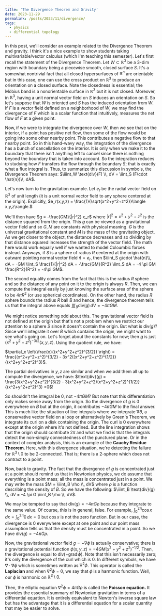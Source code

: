```yaml
---
title: 'The Divergence Theorem and Gravity'
date: 2023-11-29
permalink: /posts/2023/11/divergence/
tags:
  - physics
  - differential topology
---
```

In this post, we'll consider an example related to the Divergence Theorem and gravity. I think it's a nice example to show students taking multivariable/vector calculus (which I'm teaching this semester). Let's first recall the statement of the Divergence Theorem. Let $W \subset \mathbb{R}^3$ be a 3-dim region with boundary being a piecewise smooth, closed surface $S$. It's a somewhat nontrivial fact that all closed hypersurfaces of $\mathbb{R}^n$ are orientable but in this case, one can use the cross product on $\mathbb{R}^3$ to produce an orientation on a closed surface. Note the closedness is essential; the Möbius band is a nonorientable surface in $\mathbb{R}^3$ but it is not closed. Moreover, in $\mathbb{R}^3$, having a unit normal vector field on $S$ induces an orientation on $S$. So let's suppose that $W$ is oriented and $S$ has the induced orientation from $W$. If $F$ is a vector field defined on a neighborhood of $W$, we may find the divergence of $F$ which is a scalar function that intuitively, measures the net flow of $F$ at a given point.

Now, if we were to integrate the divergence over $W$, then we see that on the interior, if a point has positive net flow, then some of the flow would be going into some other nearby point. This contributes a negative flow to that nearby point. So in this hand-wavy way, the integration of the divergence has a bunch of cancellation on the interior. It is only when we make it to the boundary that there isn't anything left to cancel since there is nothing beyond the boundary that is taken into account. So the integration reduces to studying how $F$ transfers the flow through the boundary $S$; that is exactly what a flux integral is. Thus, to summarize this discussion in symbols, the Divergence Theorem says:
$\iiint_W \text{div}(F) \\, dV = \iint_S (F\cdot \hat{n})\\, dA$.

Let's now turn to the gravitation example. Let $e_r$ be the radial vector field on $\mathbb{R}^3$ of unit length (it is a unit normal vector field to any sphere centered at the origin). Explicitly, 
$e_r(x,y,z) = \frac{1}{\sqrt{x^2+y^2+z^2}}\langle x,y,z\rangle.$

We'll then have $g = -\frac{GM}{|r|^2} e_r$ where $|r|^2 = x^2+y^2+z^2$ is the distance squared from the origin. This $g$ can be viewed as a gravitational vector field and so $G,M$ are constants with physical meaning. $G$ is the universal gravitational constant and $M$ is the mass of the gravitating object. As we get closer to the object, the distance decreases and so dividing by that distance squared increases the strength of the vector field. The math here would work equally well if we wanted to model Coloumbic forces instead. Anyways, if $S$ is a sphere of radius $R$ centered at the origin with outward pointing normal vector field $\hat{n} = e_r$, then
$\iint_S g\cdot \hat{n}\\, dA = -GM \iint_S \frac{1}{|r|^2} dA = -\frac{GM}{R^2} \iint_S dA = -4 \pi GM \frac{R^2}{R^2} = -4\pi GM$.

The second equality comes from the fact that this is the radius $R$ sphere and so the distance of any point on it to the origin is always $R$. Then, we can compute the integral easily by just knowing the surface area of the sphere to be $4 \pi R^2$ (or use spherical coordinates). On the other hand, the radius $R$ sphere bounds the radius $R$ ball $B$ and hence, the divergence theorem tells us that the integral above equals
$\iiint_B \text{div}(g)\, dV = -4 \pi GM$.

We might notice something odd about this. The gravitational vector field is not defined at the origin but that's not a problem when we restrict our attention to a sphere $S$ since it doesn't contain the origin. But what is $\text{div}(g)$? Since we'll integrate it over $B$ which contains the origin, we might want to see what's going on. Let's forget about the constants for now; then $g$ is just $(x^2+y^2+z^2)^{-3/2}\langle x,y,z \rangle$. Using the quotient rule, we have:

$\partial_x \left(\frac{x}{(x^2+y^2+z^2)^{3/2}} \right) = \frac{(x^2+y^2+z^2)^{3/2} - 3x^2((x^2+y^2+z^2)^{1/2}}{(x^2+y^2+z^2)^3}$.

The partial derivatives in $y,z$ are similar and when we add them all up to compute the divergence, we have:
$\text{div}(g) = \frac{3(x^2+y^2+z^2)^{3/2} - 3(x^2+y^2+z^2)(x^2+y^2+z^2)^{1/2}}{(x^2+y^2+z^2)^3} =0$!

So shouldn't the integral be 0, not $-4\pi GM$? But note that this differentiation only makes sense away from the origin. So the divergence of $g$ is 0 everywhere on $B$ but at the origin, it contributes $-4\pi GM$ to the final answer. This is much like the situation of line integrals where we integrate $\nabla \theta$, a conservative vector field on a loop or alternatively by Green's Theorem, we integrate its curl on a disk containing the origin. The curl is 0 everywhere except at the origin where it's not defined. But the line integration shows that the origin should contribute $2\pi$ and what we find is that the integrals detect the non-simply connectedness of the punctured plane. Or in the context of complex analysis, this is an example of the **Cauchy Residue Theorem**. Here, with this divergence situation, we're detecting the failure for $\mathbb{R}^3 \setminus 0$ to be 2-connected. That is; there is a 2-sphere which does not contract to a point. 

Now, back to gravity. The fact that the divergence of $g$ is concentrated just at a point should remind us that in Newtonian physics, we do assume that everything is a point mass; all the mass is concentrated just in a point. We may write the mass $M = \iiint_B \rho \\, dV$ where $\rho$ is a function describing the density of $B$. So we have the following:
$\iiint_B \text{div}(g) \\, dV = -4 \pi G \iiint_B \rho \\, dV$.

We may be tempted to say that $\text{div}(g) = -4\pi G\rho$ because they integrate to the same value. Of course, this is in general, false. For example, $\int^{2\pi}_0 \cos x\,dx = \int^{2\pi}_0 0 \,dx = 0$ but $\cos x$ is not the zero function. But in our case, the divergence is 0 everywhere except at one point and our point mass assumption tells us that the density must be concentrated in a point. So we have $\text{div}(g) = -4\pi G\rho$.

Now, the gravitational vector field $g = -\nabla \phi$ is actually conservative; there is a gravitational potential function $\phi(x,y,z) = -4GM(x^2+y^2+z^2)^{-1/2}$. Then, the divergence is equal to $\text{div}(-\text{grad}\, \phi)$. Note that this isn't necessarily zero; it's only the divergence of the curl which is 0. In different symbols, we have $\nabla \cdot \nabla \phi$ which is sometimes written as $\nabla^2 \phi$. This operator is called the **Laplacian** and when $\nabla^2 \phi = 0$, we say that $\phi$ is a harmonic function. Well, our $\phi$ is harmonic on $\mathbb{R}^3 \setminus 0$.

Then, the elliptic equation $\nabla^2 \phi = 4 \pi G\rho$ is called the **Poisson equation.** It provides the essential summary of Newtonian gravitation in terms of a differential equation. It is entirely equivalent to Newton's inverse square law but has the advantage that it is a differential equation for a scalar quantity that may be easier to solve.
